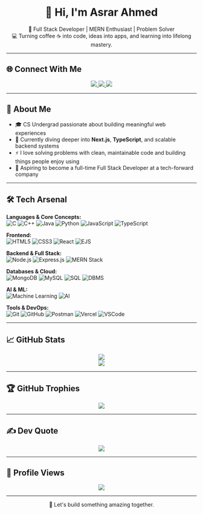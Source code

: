 <h1 align="center">👋 Hi, I'm Asrar Ahmed</h1>

<p align="center">
  🚀 Full Stack Developer | MERN Enthusiast | Problem Solver  
  <br>
  💻 Turning coffee ☕ into code, ideas into apps, and learning into lifelong mastery.  
</p>

---

## 🌐 Connect With Me

<p align="center">
  <a href="https://www.linkedin.com/in/mohammed-asrar-ahmed/" target="_blank">
    <img src="https://img.shields.io/badge/LinkedIn-%230077B5.svg?style=for-the-badge&logo=linkedin&logoColor=white" />
  </a>
  <a href="https://www.instagram.com/___asrar.ahmed/" target="_blank">
    <img src="https://img.shields.io/badge/Instagram-%23E4405F.svg?style=for-the-badge&logo=instagram&logoColor=white" />
  </a>
  <a href="mailto:mohammedasrar.ahmed04@gmail.com" target="_blank">
    <img src="https://img.shields.io/badge/Email-D14836?style=for-the-badge&logo=gmail&logoColor=white" />
  </a>
</p>

---

## 🧠 About Me

- 🎓 CS Undergrad passionate about building meaningful web experiences  
- 🌱 Currently diving deeper into **Next.js**, **TypeScript**, and scalable backend systems  
- ⚡ I love solving problems with clean, maintainable code and building things people enjoy using  
- 🎯 Aspiring to become a full-time Full Stack Developer at a tech-forward company  

---

## 🛠 Tech Arsenal

**Languages & Core Concepts:**  
![C](https://img.shields.io/badge/-C-00599C?style=flat-square&logo=c&logoColor=white)
![C++](https://img.shields.io/badge/-C++-00599C?style=flat-square&logo=c%2B%2B)
![Java](https://img.shields.io/badge/-Java-007396?style=flat-square&logo=java&logoColor=white)
![Python](https://img.shields.io/badge/-Python-3670A0?style=flat-square&logo=python&logoColor=ffdd54)
![JavaScript](https://img.shields.io/badge/-JavaScript-black?style=flat-square&logo=javascript)
![TypeScript](https://img.shields.io/badge/-TypeScript-007ACC?style=flat-square&logo=typescript)

**Frontend:**  
![HTML5](https://img.shields.io/badge/-HTML5-E34F26?style=flat-square&logo=html5&logoColor=white)
![CSS3](https://img.shields.io/badge/-CSS3-1572B6?style=flat-square&logo=css3)
![React](https://img.shields.io/badge/-React-20232a?style=flat-square&logo=react&logoColor=61DAFB)
![EJS](https://img.shields.io/badge/-EJS-31708E?style=flat-square&logo=ejs&logoColor=white)

**Backend & Full Stack:**  
![Node.js](https://img.shields.io/badge/-Node.js-339933?style=flat-square&logo=node.js&logoColor=white)
![Express.js](https://img.shields.io/badge/-Express.js-000000?style=flat-square&logo=express&logoColor=white)
![MERN Stack](https://img.shields.io/badge/-MERN-black?style=flat-square&logo=mongodb&logoColor=green)

**Databases & Cloud:**  
![MongoDB](https://img.shields.io/badge/-MongoDB-4EA94B?style=flat-square&logo=mongodb&logoColor=white)
![MySQL](https://img.shields.io/badge/-MySQL-4479A1?style=flat-square&logo=mysql&logoColor=white)
![SQL](https://img.shields.io/badge/-SQL-4479A1?style=flat-square&logo=postgresql&logoColor=white)
![DBMS](https://img.shields.io/badge/-DBMS-003545?style=flat-square&logo=databricks&logoColor=white)

**AI & ML:**  
![Machine Learning](https://img.shields.io/badge/-Machine%20Learning-FF6F00?style=flat-square&logo=tensorflow&logoColor=white)
![AI](https://img.shields.io/badge/-AI-black?style=flat-square&logo=openai&logoColor=white)

**Tools & DevOps:**  
![Git](https://img.shields.io/badge/-Git-F05032?style=flat-square&logo=git&logoColor=white)
![GitHub](https://img.shields.io/badge/-GitHub-181717?style=flat-square&logo=github)
![Postman](https://img.shields.io/badge/-Postman-FF6C37?style=flat-square&logo=postman&logoColor=white)
![Vercel](https://img.shields.io/badge/-Vercel-000000?style=flat-square&logo=vercel&logoColor=white)
![VSCode](https://img.shields.io/badge/-VSCode-007ACC?style=flat-square&logo=visual-studio-code)

---

## 📈 GitHub Stats

<p align="center">
  <img src="https://github-readme-streak-stats.herokuapp.com/?user=Mohammed-AsrarAhmed&theme=tokyonight&hide_border=false" />
  <br/>
  <img src="https://github-readme-stats.vercel.app/api/top-langs/?username=Mohammed-AsrarAhmed&theme=tokyonight&hide_border=false&layout=compact" />
</p>

---

## 🏆 GitHub Trophies

<p align="center">
  <img src="https://github-profile-trophy.vercel.app/?username=Mohammed-AsrarAhmed&theme=radical&no-frame=false&no-bg=true&margin-w=4" />
</p>

---

## ✍️ Dev Quote

<p align="center">
  <img src="https://quotes-github-readme.vercel.app/api?type=horizontal&theme=radical" />
</p>

---

## 👀 Profile Views

<p align="center">
  <img src="https://komarev.com/ghpvc/?username=Mohammed-AsrarAhmed&color=blue" />
</p>

---

<p align="center">🚀 Let's build something amazing together.</p>

<!-- Proudly crafted with care by Asrar Ahmed -->
